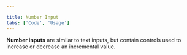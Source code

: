 ```yaml
---

title: Number Input
tabs: ['Code', 'Usage']
---
```


**Number inputs** are similar to text inputs, but contain controls used to increase or decrease an incremental value.

<component 
    name="Number Input"
    component="number-input" 
    variation="number-input"
    experimental="true"
    >
</component>
<component-docs component="number-input" experimental="true"></component-docs>
